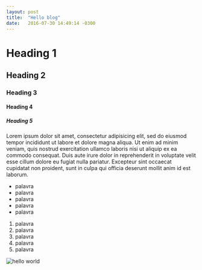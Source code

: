 ```yaml
---
layout: post
title:  "Hello blog"
date:   2016-07-30 14:49:14 -0300
---
```


# Heading 1

## Heading 2

### Heading 3

#### Heading 4

##### Heading 5

Lorem ipsum dolor sit amet, consectetur adipisicing elit, sed do eiusmod tempor incididunt ut labore et dolore magna aliqua. Ut enim ad minim veniam, quis nostrud exercitation ullamco laboris nisi ut aliquip ex ea commodo consequat. Duis aute irure dolor in reprehenderit in voluptate velit esse cillum dolore eu fugiat nulla pariatur. Excepteur sint occaecat cupidatat non proident, sunt in culpa qui officia deserunt mollit anim id est laborum.

- palavra
- palavra
- palavra
- palavra
- palavra

1. palavra
1. palavra
1. palavra
1. palavra
1. palavra

![hello world](http://fayimora.com/content/images/2015/01/hello_world.gif)
